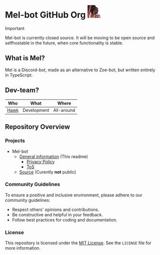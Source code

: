 # Mel-bot GitHub Org <img src="profile/Mel.png" width="42" height="42">

> [!IMPORTANT]
> Mel-bot is currently closed source.
> It will be moving to be open source and selfhostable in the future, when core functionality is stable.

## What is Mel?
Mel is a Discord-bot, made as an alternative to Zoe-bot, but written entirely in TypeScript.

## Dev-team?
| Who | What | Where | 
| :--: | :--: | :--: |
| [Hawk](https://github.com/ThaNightHawk) | Development | All-around |

## Repository Overview

### Projects

- Mel-bot
  - [General information](https://github.com/Mel-Discord-bot/.github) (This readme)
    - [Privacy Policy](https://github.com/Mel-Discord-bot/.github/blob/main/PP.md)
    - [ToS](https://github.com/Mel-Discord-bot/.github/blob/main/ToS.md)
  - [Source](https://github.com/Mel-Discord-bot/Mel-Discord) (Curently **not** public)
 
### Community Guidelines

To ensure a positive and inclusive environment, please adhere to our community guidelines:

- Respect others' opinions and contributions.
- Be constructive and helpful in your feedback.
- Follow best practices for coding and documentation.

### License

This repository is licensed under the [MIT License](../LICENSE). See the `LICENSE` file for more information.
